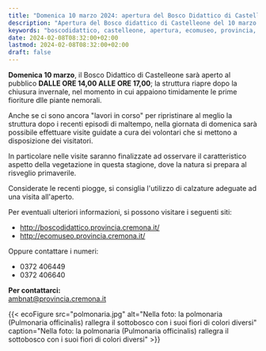 ```yaml
---
title: "Domenica 10 marzo 2024: apertura del Bosco Didattico di Castelleone"
description: "Apertura del Bosco didattico di Castelleone del 10 marzo 2024"
keywords: "boscodidattico, castelleone, apertura, ecomuseo, provincia, cremona, ambiente"
date: 2024-02-08T08:32:00+02:00
lastmod: 2024-02-08T08:32:00+02:00
draft: false
---
```

**Domenica 10 marzo**, il Bosco Didattico di Castelleone sarà aperto al pubblico  **DALLE ORE 14,00 ALLE ORE 17,00**; la struttura riapre dopo la chiusura invernale, nel momento in cui appaiono timidamente le prime fioriture dlle piante nemorali.

Anche se ci sono ancora "lavori in corso" per ripristinare al meglio  la struttura dopo i recenti episodi di maltempo, nella giornata di domenica sarà possibile effettuare visite guidate a cura dei volontari che si mettono a disposizione dei visitatori.

In particolare nelle visite saranno finalizzate ad osservare il caratteristico aspetto della vegetazione in questa stagione, dove la natura si prepara al risveglio primaverile.

Considerate le recenti piogge,  si consiglia l'utilizzo di calzature adeguate ad una visita all'aperto.

Per eventuali ulteriori informazioni, si possono visitare i seguenti siti:

- http://boscodidattico.provincia.cremona.it/
- http://ecomuseo.provincia.cremona.it/

Oppure contattare i numeri: 

- 0372 406449
- 0372 406640

**Per contattarci:**  
[ambnat@provincia.cremona.it](mailto:ambnat@provincia.cremona.it)

{{< ecoFigure src="polmonaria.jpg" alt="Nella foto: la polmonaria (Pulmonaria officinalis) rallegra il sottobosco con i suoi fiori di colori diversi" caption="Nella foto: la polmonaria (Pulmonaria officinalis) rallegra il sottobosco con i suoi fiori di colori diversi" >}}
